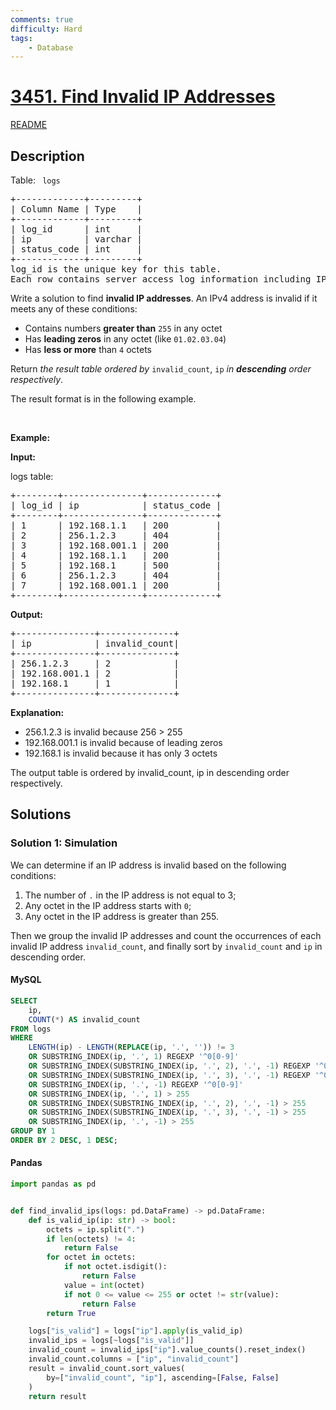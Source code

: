 ```yaml
---
comments: true
difficulty: Hard
tags:
    - Database
---
```


<!-- problem:start -->

# [3451. Find Invalid IP Addresses](https://leetcode.com/problems/find-invalid-ip-addresses)

[README](/solution/3400-3499/3451.Find%20Invalid%20IP%20Addresses/README.md)

## Description

<!-- description:start -->

<p>Table: <code> logs</code></p>

<pre>
+-------------+---------+
| Column Name | Type    |
+-------------+---------+
| log_id      | int     |
| ip          | varchar |
| status_code | int     |
+-------------+---------+
log_id is the unique key for this table.
Each row contains server access log information including IP address and HTTP status code.
</pre>

<p>Write a solution to find <strong>invalid IP addresses</strong>. An IPv4 address is invalid if it meets any of these conditions:</p>

<ul>
	<li>Contains numbers <strong>greater than</strong> <code>255</code> in any octet</li>
	<li>Has <strong>leading zeros</strong> in any octet (like <code>01.02.03.04</code>)</li>
	<li>Has <strong>less or more</strong> than <code>4</code> octets</li>
</ul>

<p>Return <em>the result table </em><em>ordered by</em> <code>invalid_count</code>,&nbsp;<code>ip</code>&nbsp;<em>in <strong>descending</strong> order respectively</em>.&nbsp;</p>

<p>The result format is in the following example.</p>

<p>&nbsp;</p>
<p><strong class="example">Example:</strong></p>

<div class="example-block">
<p><strong>Input:</strong></p>

<p>logs table:</p>

<pre class="example-io">
+--------+---------------+-------------+
| log_id | ip            | status_code | 
+--------+---------------+-------------+
| 1      | 192.168.1.1   | 200         | 
| 2      | 256.1.2.3     | 404         | 
| 3      | 192.168.001.1 | 200         | 
| 4      | 192.168.1.1   | 200         | 
| 5      | 192.168.1     | 500         | 
| 6      | 256.1.2.3     | 404         | 
| 7      | 192.168.001.1 | 200         | 
+--------+---------------+-------------+
</pre>

<p><strong>Output:</strong></p>

<pre class="example-io">
+---------------+--------------+
| ip            | invalid_count|
+---------------+--------------+
| 256.1.2.3     | 2            |
| 192.168.001.1 | 2            |
| 192.168.1     | 1            |
+---------------+--------------+
</pre>

<p><strong>Explanation:</strong></p>

<ul>
	<li>256.1.2.3&nbsp;is invalid because 256 &gt; 255</li>
	<li>192.168.001.1&nbsp;is invalid because of leading zeros</li>
	<li>192.168.1&nbsp;is invalid because it has only 3 octets</li>
</ul>

<p>The output table is ordered by invalid_count, ip in descending order respectively.</p>
</div>

<!-- description:end -->

## Solutions

<!-- solution:start -->

### Solution 1: Simulation

We can determine if an IP address is invalid based on the following conditions:

1. The number of `.` in the IP address is not equal to $3$;
2. Any octet in the IP address starts with `0`;
3. Any octet in the IP address is greater than $255$.

Then we group the invalid IP addresses and count the occurrences of each invalid IP address `invalid_count`, and finally sort by `invalid_count` and `ip` in descending order.

<!-- tabs:start -->

#### MySQL

```sql
SELECT
    ip,
    COUNT(*) AS invalid_count
FROM logs
WHERE
    LENGTH(ip) - LENGTH(REPLACE(ip, '.', '')) != 3
    OR SUBSTRING_INDEX(ip, '.', 1) REGEXP '^0[0-9]'
    OR SUBSTRING_INDEX(SUBSTRING_INDEX(ip, '.', 2), '.', -1) REGEXP '^0[0-9]'
    OR SUBSTRING_INDEX(SUBSTRING_INDEX(ip, '.', 3), '.', -1) REGEXP '^0[0-9]'
    OR SUBSTRING_INDEX(ip, '.', -1) REGEXP '^0[0-9]'
    OR SUBSTRING_INDEX(ip, '.', 1) > 255
    OR SUBSTRING_INDEX(SUBSTRING_INDEX(ip, '.', 2), '.', -1) > 255
    OR SUBSTRING_INDEX(SUBSTRING_INDEX(ip, '.', 3), '.', -1) > 255
    OR SUBSTRING_INDEX(ip, '.', -1) > 255
GROUP BY 1
ORDER BY 2 DESC, 1 DESC;
```

#### Pandas

```python
import pandas as pd


def find_invalid_ips(logs: pd.DataFrame) -> pd.DataFrame:
    def is_valid_ip(ip: str) -> bool:
        octets = ip.split(".")
        if len(octets) != 4:
            return False
        for octet in octets:
            if not octet.isdigit():
                return False
            value = int(octet)
            if not 0 <= value <= 255 or octet != str(value):
                return False
        return True

    logs["is_valid"] = logs["ip"].apply(is_valid_ip)
    invalid_ips = logs[~logs["is_valid"]]
    invalid_count = invalid_ips["ip"].value_counts().reset_index()
    invalid_count.columns = ["ip", "invalid_count"]
    result = invalid_count.sort_values(
        by=["invalid_count", "ip"], ascending=[False, False]
    )
    return result
```

<!-- tabs:end -->

<!-- solution:end -->

<!-- problem:end -->

